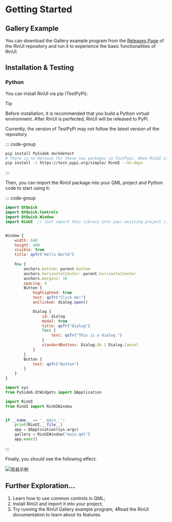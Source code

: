 # Getting Started

## Gallery Example
You can download the Gallery example program from the [Releases Page](https://github.com/RinLit-233-shiroko/Rin-UI/releases) of the RinUI repository and run it to experience the basic functionalities of RinUI.

## Installation & Testing
### Python

You can install RinUI via pip (TestPyPi):
>[!TIP]
> Before installation, it is recommended that you build a Python virtual environment.
> After RinUI is perfected, RinUI will be released to PyPi.
>
> Currently, the version of TestPyPi may not follow the latest version of the repository.

::: code-group

```bash [PySide6]
pip install PySide6 darkdetect  
# There is no Release for these two packages in TestPypi. When RinUI is released to PyPi, this step can be omitted.
pip install -i https://test.pypi.org/simple/ RinUI --no-deps
```
:::

Then, you can import the RinUI package into your QML project and Python code to start using it:

::: code-group
```qml [main.qml]
import QtQuick
import QtQuick.Controls
import QtQuick.Window
import RinUI  // Just import this library into your existing project // [!code highlight]


Window {
    width: 640
    height: 480
    visible: true
    title: qsTr("Hello World")
    
    Row {
        anchors.bottom: parent.bottom
        anchors.horizontalCenter: parent.horizontalCenter
        anchors.margins: 16
        spacing: 4
        Button {
            highlighted: true
            text: qsTr("Click me!")
            onClicked: dialog.open()

            Dialog {
                id: dialog
                modal: true
                title: qsTr("Dialog")
                Text {
                    text: qsTr("This is a dialog.")
                }
                standardButtons: Dialog.Ok | Dialog.Cancel
            }
        }
        Button {
            text: qsTr("Button")
        }
    }
}
```

```python
import sys
from PySide6.QtWidgets import QApplication

import RinUI
from RinUI import RinUIWindow


if __name__ == '__main__':
    print(RinUI.__file__)
    app = QApplication(sys.argv)
    gallery = RinUIWindow("main.qml")
    app.exec()
```
:::

Finally, you should see the following effect:

![简易示例](/assets/images/simple-demo.png)


## Further Exploration…

1. Learn how to use common controls in QML;
2. Install RinUI and import it into your project;
3. Try running the RinUI Gallery example program;
4Read the RinUI documentation to learn about its features.